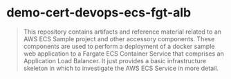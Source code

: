 # demo-cert-devops-ecs-fgt-alb

> This repository contains artifacts and reference material related to an AWS ECS Sample project and other accessory components. These components are used to perform a deployment of a docker sample web application to a Fargate ECS Container Service that comprises an Application Load Balancer. It just provides a basic infrastructure skeleton in which to investigate the AWS ECS Service in more detail.
